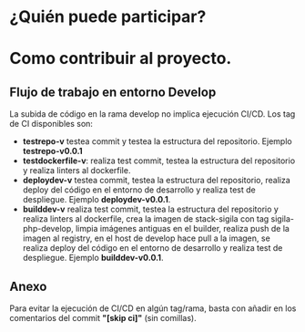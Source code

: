 # ¿Quién puede participar?

# Como contribuir al proyecto.

## Flujo de trabajo en entorno Develop

La subida de código en la rama develop no implica ejecución CI/CD.
Los tag de CI disponibles son:
- **testrepo-v** testea commit y testea la estructura del repositorio. Ejemplo **testrepo-v0.0.1**
- **testdockerfile-v**: realiza test commit, testea la estructura del repositorio y realiza linters al dockerfile.
- **deploydev-v** testea commit, testea la estructura del repositorio, realiza deploy del código en el entorno de desarrollo y realiza test de despliegue. Ejemplo **deploydev-v0.0.1**.
- **builddev-v** realiza test commit, testea la estructura del repositorio y realiza linters al dockerfile, crea la imagen de stack-sigila con tag sigila-php-develop, limpia imágenes antiguas en el builder, realiza push de la imagen al registry, en el host de develop hace pull a la imagen, se realiza deploy del código en el entorno de desarrollo y realiza test de despliegue. Ejemplo **builddev-v0.0.1**.


## Anexo
Para evitar la ejecución de CI/CD en algún tag/rama, basta con añadir en los comentarios del commit **"[skip ci]"** (sin comillas).
